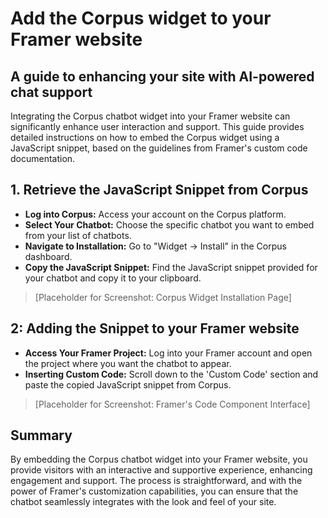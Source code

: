 # Add the Corpus widget to your Framer website
## A guide to enhancing your site with AI-powered chat support

Integrating the Corpus chatbot widget into your Framer website can significantly enhance user interaction and support. This guide provides detailed instructions on how to embed the Corpus widget using a JavaScript snippet, based on the guidelines from Framer's custom code documentation.

## 1. Retrieve the JavaScript Snippet from Corpus

- **Log into Corpus:** Access your account on the Corpus platform.
- **Select Your Chatbot:** Choose the specific chatbot you want to embed from your list of chatbots.
- **Navigate to Installation:** Go to "Widget → Install" in the Corpus dashboard.
- **Copy the JavaScript Snippet:** Find the JavaScript snippet provided for your chatbot and copy it to your clipboard.

> [Placeholder for Screenshot: Corpus Widget Installation Page]

## 2: Adding the Snippet to your Framer website

- **Access Your Framer Project:** Log into your Framer account and open the project where you want the chatbot to appear.
- **Inserting Custom Code:** Scroll down to the 'Custom Code' section and paste the copied JavaScript snippet from Corpus.

> [Placeholder for Screenshot: Framer's Code Component Interface]

## Summary

By embedding the Corpus chatbot widget into your Framer website, you provide visitors with an interactive and supportive experience, enhancing engagement and support. The process is straightforward, and with the power of Framer's customization capabilities, you can ensure that the chatbot seamlessly integrates with the look and feel of your site.
